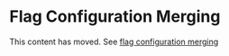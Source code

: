 # Flag Configuration Merging

This content has moved. See [flag configuration merging](https://flagd.dev/nonk8s/flagmerging/)